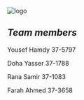 ![logo](https://thumb.ibb.co/e5V2vn/tut_logo.png)




## *Team members*




Yousef Hamdy 37-5797

Doha Yasser 37-1788

Rana Samir 37-1083

Farah Ahmed 37-3658






